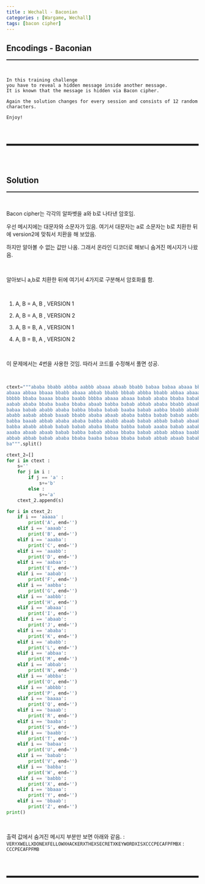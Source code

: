 ```yaml
---
title : Wechall - Baconian
categories : [Wargame, Wechall]
tags: [bacon cipher]
---
```


## Encodings - Baconian
<hr style="border-top: 1px solid;"><br>

```
In this training challenge 
you have to reveal a hidden message inside another message.
It is known that the message is hidden via Bacon cipher.

Again the solution changes for every session and consists of 12 random characters.

Enjoy!
```

<br><br>
<hr style="border: 2px solid;">
<br><br>

## Solution
<hr style="border-top: 1px solid;"><br>

Bacon cipher는 각각의 알파벳을 a와 b로 나타낸 암호임.

우선 메시지에는 대문자와 소문자가 있음. 여기서 대문자는 a로 소문자는 b로 치환한 뒤에 version2에 맞춰서 치환을 해 보았음.

하지만 알아볼 수 없는 값만 나옴. 그래서 온라인 디코더로 해보니 숨겨진 메시지가 나왔음.

<br>

알아보니 a,b로 치환한 뒤에 여기서 4가지로 구분해서 암호화를 함.

<br>

1. A, B = A, B , VERSION 1

2. A, B = A, B , VERSION 2

3. A, B = B, A , VERSION 1

4. A, B = B, A , VERSION 2

<br>

이 문제에서는 4번을 사용한 것임. 따라서 코드를 수정해서 풀면 성공.

<br>

```python
ctext="""ababa bbabb abbba aabbb abaaa abaab bbabb babaa babaa abaaa bbbaa baaab baaba bbabb abaaa bbaba bbabb babaa babaa baaab abaab abaaa bbaaa bbbbb bbbab babab bbabb abbba 
abaaa abbaa bbaaa bbabb abaaa abbab bbabb bbbab abbba bbabb abbaa abaaa babab bbabb aabbb abaab baaab abbba bbbaa abaaa babbb abbab abaaa bbbab bbbab bbbab baaaa bbabb bbbab 
bbbbb bbaba baaaa bbaba baabb bbbba abaaa abaaa babab ababa bbaba babab aabab abbab ababb aabab aaaba babba baaab ababb abaab aabab babab abaab abaab ababb abbba baaba abaab 
aabab ababa bbaba baaba bbaba abaab babba babab abbab ababa bbabb abaab ababa babaa babab abaaa babaa babab aabab babba baaba babba ababa baabb abbaa baabb abbaa bbabb ababa 
babaa babab ababb ababa babba bbaba babab baaba babab aabba bbabb ababb ababa ababb ababa abbab babab babab abbab aabba babab abbaa baaba babab abaab ababa babab ababa abbab 
ababb aabab abbab baaab bbabb ababa abaab ababa babba babab babab aabba babab ababa babab ababa babba abaab abaab ababa abbab ababa ababb aaaba ababa babab ababa babba ababa 
babba baaab abbab ababa ababa babba ababb abaab babab abbab babab abaab ababa babba babaa bbaba babba bbaba babba baaba babba bbaba babaa babab ababa babaa baaba bbaba babab 
babba ababb abbab babab babab ababa bbaba babba babab aaaba babab aabab ababa baaba babab abaab ababa abaab abaab ababa ababb abaab ababb abbab ababa babba babab aabba ababb 
aaaba abaab abaab babab babba babab abbaa bbaba babab abbab abbaa baabb ababa babba babab ababa baaba babab abaab babab abaab ababa abaab ababa abbab babab babab aabaa bbaba 
abbab abbab babab ababa bbaba baaba babaa bbaba babab abbab abaab babab babab abaab abaab ababa abaab baaba ababa abaab abbab babab abaaa babab babab abbaa babba bbaba ababa 
ba""".split()

ctext_2=[]
for i in ctext :
    s=''
    for j in i :
        if j == 'a' :
            s+='b'
        else :
            s+='a'
    ctext_2.append(s)

for i in ctext_2:
    if i == 'aaaaa' :
        print('A', end='')
    elif i == 'aaaab':
        print('B', end='')
    elif i == 'aaaba':
        print('C', end='')
    elif i == 'aaabb':
        print('D', end='')
    elif i == 'aabaa':
        print('E', end='')
    elif i == 'aabab':
        print('F', end='')
    elif i == 'aabba':
        print('G', end='')
    elif i == 'aabbb':
        print('H', end='')
    elif i == 'abaaa':
        print('I', end='')
    elif i == 'abaab':
        print('J', end='')
    elif i == 'ababa':
        print('K', end='')
    elif i == 'ababb':
        print('L', end='')
    elif i == 'abbaa':
        print('M', end='')
    elif i == 'abbab':
        print('N', end='')
    elif i == 'abbba':
        print('O', end='')
    elif i == 'abbbb':
        print('P', end='')
    elif i == 'baaaa':
        print('Q', end='')
    elif i == 'baaab':
        print('R', end='')
    elif i == 'baaba':
        print('S', end='')
    elif i == 'baabb':
        print('T', end='')
    elif i == 'babaa':
        print('U', end='')
    elif i == 'babab':
        print('V', end='')
    elif i == 'babba':
        print('W', end='')
    elif i == 'babbb':
        print('X', end='')
    elif i == 'bbaaa':
        print('Y', end='')
    elif i == 'bbaab':
        print('Z', end='')
print()
```

<br>

출력 값에서 숨겨진 메시지 부분만 보면 아래와 같음.
: ```VERYXWELLXDONEXFELLOWXHACKERXTHEXSECRETXKEYWORDXISXCCCPECAFPFMBX```
: ```CCCPECAFPFMB```

<br><br>
<hr style="border: 2px solid;">
<br><br>
